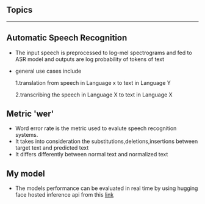 ## Topics
---

## Automatic Speech Recognition
- The input speech is preprocessed to log-mel spectrograms and fed to ASR model and outputs are log probability of tokens of text
- general use cases include

  1.translation from speech in Language x to text in Language Y

  2.transcribing the speech in Language X to text in Language X

## Metric 'wer'
- Word error rate is the metric used to evalute speech recognition systems.
- It takes into consideration the substitutions,deletions,insertions between target text and predicted text
- It differs differently between normal text and normalized text

## My model
- The models performance can be evaluated in real time by using hugging face hosted inference api from this [link](https://huggingface.co/iammartian0/whisper-tiny-minds14)
